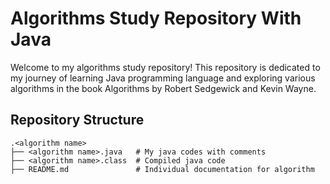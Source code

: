 # Algorithms Study Repository With Java

Welcome to my algorithms study repository! This repository is dedicated to my journey of learning Java programming language and exploring various algorithms in the book Algorithms by Robert Sedgewick and Kevin Wayne.

## Repository Structure

```
.<algorithm name>
├── <algorithm name>.java   # My java codes with comments
├── <algorithm name>.class  # Compiled java code
├── README.md               # Individual documentation for algorithm
```